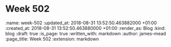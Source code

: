 Week 502
========

<!-- add content here -->

:name: week-502
:updated_at: 2018-08-31 13:52:50.463882000 +01:00
:created_at: 2018-08-31 13:52:50.463880000 +01:00
:render_as: Blog
:kind: blog
:draft: true
:is_page: true
:written_with: markdown
:author: james-mead
:page_title: Week 502
:extension: markdown
